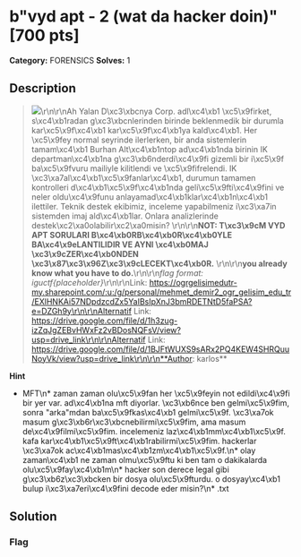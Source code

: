 # b"vyd apt - 2 (wat da hacker doin)" [700 pts]

**Category:** FORENSICS
**Solves:** 1

## Description
>![](https://igusiber.com.tr/files/de0a129fa3b97622ed3dd9bc59bbe0ec/1cde8b65-d9cd-43a1-8c55-6348443b003f.jpg)\r\n\r\nAh Yalan D\xc3\xbcnya Corp. adl\xc4\xb1 \xc5\x9firket, s\xc4\xb1radan g\xc3\xbcnlerinden birinde beklenmedik bir durumla kar\xc5\x9f\xc4\xb1 kar\xc5\x9f\xc4\xb1ya kald\xc4\xb1. Her \xc5\x9fey normal seyrinde ilerlerken, bir anda sistemlerin tamam\xc4\xb1 Burhan Alt\xc4\xb1ntop ad\xc4\xb1nda birinin IK departman\xc4\xb1na g\xc3\xb6nderdi\xc4\x9fi gizemli bir i\xc5\x9f ba\xc5\x9fvuru mailiyle kilitlendi ve \xc5\x9fifrelendi. IK \xc3\xa7al\xc4\xb1\xc5\x9fanlar\xc4\xb1, durumun tamamen kontrolleri d\xc4\xb1\xc5\x9f\xc4\xb1nda geli\xc5\x9fti\xc4\x9fini ve neler oldu\xc4\x9funu anlayamad\xc4\xb1klar\xc4\xb1n\xc4\xb1 ilettiler. Teknik destek ekibimiz, inceleme yapabilmeniz i\xc3\xa7in sistemden imaj ald\xc4\xb1lar.  Onlara analizlerinde destek\xc2\xa0olabilir\xc2\xa0misin? \r\n\r\n**NOT: T\xc3\x9cM VYD APT SORULARI B\xc4\xb0RB\xc4\xb0R\xc4\xb0YLE BA\xc4\x9eLANTILIDIR VE AYNI \xc4\xb0MAJ \xc3\x9cZER\xc4\xb0NDEN \xc3\x87\xc3\x96Z\xc3\x9cLECEKT\xc4\xb0R.** \r\n\r\n**you already know what you have to do.**\r\n\r\n*flag format: iguctf{placeholder}*\r\n\r\nLink: https://ogrgelisimedutr-my.sharepoint.com/:u:/g/personal/mehmet_demir2_ogr_gelisim_edu_tr/EXlHNKAi57NDpdzcdZx5YaIBsIpXnJ3bmRDETNtD5faPSA?e=DZGh9y\r\n\r\nAlternatif Link: https://drive.google.com/file/d/1h3zug-izZqJgZEBvHWxFz2vBDosNQFsV/view?usp=drive_link\r\n\r\nAlternatif Link: https://drive.google.com/file/d/1BJFtWUXS9sARx2PQ4KEW4SHRQuuNoyVk/view?usp=drive_link\r\n\r\n**Author: karlos**

**Hint**
* MFT\n* zaman zaman olu\xc5\x9fan her \xc5\x9feyin not edildi\xc4\x9fi bir yer var. ad\xc4\xb1na mft diyorlar. \xc3\xb6nce ben gelmi\xc5\x9fim, sonra "arka"mdan ba\xc5\x9fkas\xc4\xb1 gelmi\xc5\x9f. \xc3\xa7ok masum g\xc3\xb6r\xc3\xbcnebilirmi\xc5\x9fim, ama masum de\xc4\x9filmi\xc5\x9fim. incelemeniz laz\xc4\xb1mm\xc4\xb1\xc5\x9f. kafa kar\xc4\xb1\xc5\x9ft\xc4\xb1rabilirmi\xc5\x9fim. hackerlar \xc3\xa7ok ac\xc4\xb1mas\xc4\xb1zm\xc4\xb1\xc5\x9f.\n* olay zaman\xc4\xb1 ne zaman olmu\xc5\x9ftu ki ben tam o dakikalarda olu\xc5\x9fay\xc4\xb1m\n* hacker son derece legal gibi g\xc3\xb6z\xc3\xbcken bir dosya olu\xc5\x9fturdu. o dosyay\xc4\xb1 bulup i\xc3\xa7eri\xc4\x9fini decode eder misin?\n* .txt

## Solution

### Flag

